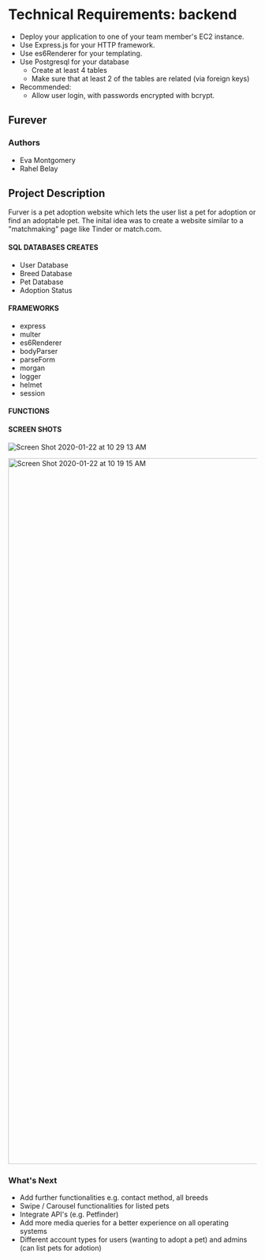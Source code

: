 # Technical Requirements: backend

- Deploy your application to one of your team member's EC2 instance.
- Use Express.js for your HTTP framework.
- Use es6Renderer for your templating.
- Use Postgresql for your database
    - Create at least 4 tables
    - Make sure that at least 2 of the tables are related (via foreign keys)
- Recommended:
    - Allow user login, with passwords encrypted with bcrypt.

## Furever

### Authors  
* Eva Montgomery 
* Rahel Belay 


## Project Description  
Furver is a pet adoption website which lets the user list a pet for adoption or find an adoptable pet. The inital idea was to create a website similar to a "matchmaking" page like Tinder or match.com. 

#### SQL DATABASES CREATES
* User Database
* Breed Database
* Pet Database
* Adoption Status

#### FRAMEWORKS
* express
* multer
* es6Renderer
* bodyParser
* parseForm
* morgan
* logger
* helmet
* session






#### FUNCTIONS





#### SCREEN SHOTS 
![Screen Shot 2020-01-22 at 10 29 13 AM](https://user-images.githubusercontent.com/55462764/72907581-0fa63080-3d02-11ea-9f18-1d9287a8049b.png)

<img width="1427" alt="Screen Shot 2020-01-22 at 10 19 15 AM" src="https://user-images.githubusercontent.com/55462764/72906879-e9cc5c00-3d00-11ea-9932-799a8264a7a8.png">






### What's Next
* Add further functionalities e.g. contact method, all breeds
* Swipe / Carousel functionalities for listed pets
* Integrate API's (e.g. Petfinder)
* Add more media queries for a better experience on all operating systems
* Different account types for users (wanting to adopt a pet) and admins (can list pets for adotion)






